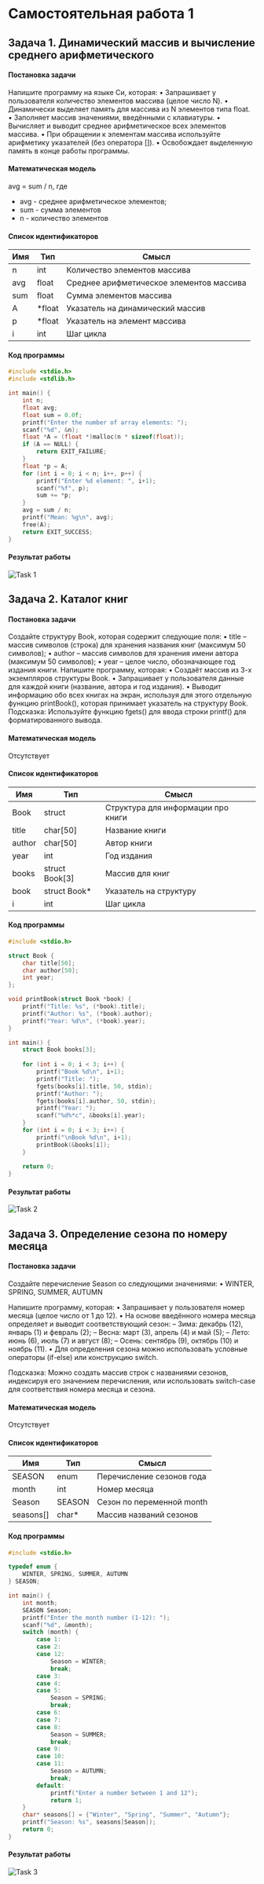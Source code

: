 # Самостоятельная работа 1
## Задача 1. Динамический массив и вычисление среднего арифметического 
#### Постановка задачи
Напишите программу на языке Си, которая:
• Запрашивает у пользователя количество элементов массива (целое число N).
• Динамически выделяет память для массива из N элементов типа float.
• Заполняет массив значениями, введёнными с клавиатуры.
• Вычисляет и выводит среднее арифметическое всех элементов массива.
• При обращении к элементам массива используйте арифметику указателей (без оператора []).
• Освобождает выделенную память в конце работы программы.
#### Математическая модель
avg = sum / n, где
- avg - среднее арифметическое элементов;
- sum - сумма элементов
- n - количество элементов

#### Список идентификаторов
| Имя | Тип | Смысл |
| - | - | - |
| n | int | Количество элементов массива |
| avg | float | Среднее арифметическое элементов массива |
| sum | float | Сумма элементов массива |
| A | *float | Указатель на динамический массив |
| p | *float | Указатель на элемент массива |
| i | int | Шаг цикла |

#### Код программы
```c
#include <stdio.h>
#include <stdlib.h>

int main() {
    int n;
    float avg;
    float sum = 0.0f;
    printf("Enter the number of array elements: ");
    scanf("%d", &n);
    float *A = (float *)malloc(n * sizeof(float));
    if (A == NULL) {
        return EXIT_FAILURE;
    }
    float *p = A;
    for (int i = 0; i < n; i++, p++) {
        printf("Enter %d element: ", i+1);
        scanf("%f", p);
        sum += *p;
    }
    avg = sum / n;
    printf("Mean: %g\n", avg);
    free(A);
    return EXIT_SUCCESS;
}
```
#### Результат работы
![Task 1](images/1.png)

## Задача 2. Каталог книг
#### Постановка задачи
Создайте структуру Book, которая содержит следующие поля:
• title – массив символов (строка) для хранения названия книг (максимум 50 символов);
• author – массив символов для хранения имени автора (максимум 50 символов);
• year – целое число, обозначающее год издания книги.
Напишите программу, которая:
• Создаёт массив из 3-х экземпляров структуры Book.
• Запрашивает у пользователя данные для каждой книги (название, автора и год издания).
• Выводит информацию обо всех книгах на экран, используя для этого отдельную функцию printBook(), которая
принимает указатель на структуру Book.
Подсказка: Используйте функцию fgets() для ввода строки printf() для форматированного вывода.
#### Математическая модель
Отсутствует
#### Список идентификаторов
| Имя | Тип | Смысл |
| - | - | - |
| Book | struct | Структура для информации про книги |
| title | char[50] | Название книги |
| author | char[50] | Автор книги |
| year | int | Год издания |
| books | struct Book[3] | Массив для книг |
| book | struct Book* | Указатель на структуру |
| i | int | Шаг цикла |
#### Код программы
```c
#include <stdio.h>

struct Book {
    char title[50];
    char author[50];
    int year;
};

void printBook(struct Book *book) {
    printf("Title: %s", (*book).title);
    printf("Author: %s", (*book).author);
    printf("Year: %d\n", (*book).year);
}

int main() {
    struct Book books[3];
    
    for (int i = 0; i < 3; i++) {
        printf("Book %d\n", i+1);
        printf("Title: ");
        fgets(books[i].title, 50, stdin);
        printf("Author: ");
        fgets(books[i].author, 50, stdin);
        printf("Year: ");
        scanf("%d%*c", &books[i].year);
    }
    for (int i = 0; i < 3; i++) {
        printf("\nBook %d\n", i+1);
        printBook(&books[i]);
    }
    
    return 0;
}
```
#### Результат работы
![Task 2](images/2.png)

## Задача 3. Определение сезона по номеру месяца
#### Постановка задачи
Создайте перечисление Season со следующими значениями:
• WINTER, SPRING, SUMMER, AUTUMN

Напишите программу, которая:
• Запрашивает у пользователя номер месяца (целое число от 1 до 12).
• На основе введённого номера месяца определяет и выводит соответствующий сезон:
– Зима: декабрь (12), январь (1) и февраль (2);
– Весна: март (3), апрель (4) и май (5);
– Лето: июнь (6), июль (7) и август (8);
– Осень: сентябрь (9), октябрь (10) и ноябрь (11).
• Для определения сезона можно использовать условные операторы (if-else) или конструкцию switch.

Подсказка: Можно создать массив строк с названиями сезонов, индексируя его значением перечисления, или использовать switch-case для соответствия номера месяца и сезона.
#### Математическая модель
Отсутствует
#### Список идентификаторов
| Имя | Тип | Смысл |
| - | - | - |
| SEASON | enum | Перечисление сезонов года |
| month | int | Номер месяца |
| Season | SEASON | Сезон по переменной month |
| seasons[] | char* | Массив названий сезонов |

#### Код программы
```c
#include <stdio.h>

typedef enum {
    WINTER, SPRING, SUMMER, AUTUMN
} SEASON;

int main() {
    int month;
    SEASON Season;
    printf("Enter the month number (1-12): ");
    scanf("%d", &month);
    switch (month) {
        case 1: 
        case 2: 
        case 12:
            Season = WINTER;
            break;
        case 3: 
        case 4: 
        case 5:
            Season = SPRING;
            break;
        case 6:
        case 7:
        case 8:
            Season = SUMMER;
            break;
        case 9:
        case 10:
        case 11:
            Season = AUTUMN;
            break;
        default:
            printf("Enter a number between 1 and 12");
            return 1;
    }
    char* seasons[] = {"Winter", "Spring", "Summer", "Autumn"};
    printf("Season: %s", seasons[Season]);
    return 0;
}
```
#### Результат работы
![Task 3](images/3.png)